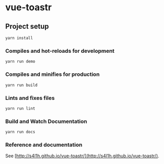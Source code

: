 # vue-toastr

## Project setup

```
yarn install
```

### Compiles and hot-reloads for development

```
yarn run demo
```

### Compiles and minifies for production

```
yarn run build
```

### Lints and fixes files

```
yarn run lint
```

### Build and Watch Documentation

```
yarn run docs
```

### Reference and documentation

See [http://s4l1h.github.io/vue-toastr/](http://s4l1h.github.io/vue-toastr/).
